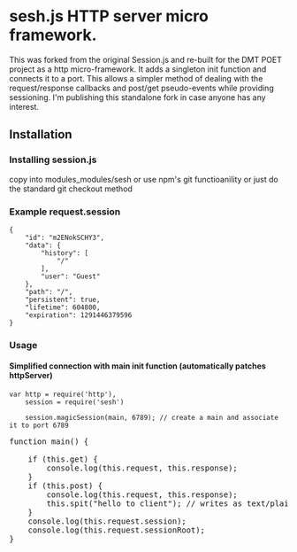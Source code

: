 # sesh.js HTTP server micro framework. 

This was forked from the original Session.js and re-built for the DMT POET project as a http micro-framework. It adds a singleton init function and connects it to a port.  This allows a simpler method of dealing with the request/response callbacks and post/get pseudo-events while providing sessioning.  I'm publishing this standalone fork in case anyone has any interest.

## Installation

### Installing session.js
  copy into modules_modules/sesh or use npm's git functioanility or just do the standard git checkout method

### Example request.session

    {
        "id": "m2ENokSCHY3",
        "data": {
            "history": [
                "/"
            ],
            "user": "Guest"
        },
        "path": "/",
        "persistent": true,
        "lifetime": 604800,
        "expiration": 1291446379596
    }


### Usage


#### Simplified connection with main init function (automatically patches httpServer)

    var http = require('http'),
        session = require('sesh')
        
        session.magicSession(main, 6789); // create a main and associate it to port 6789
<pre>
function main() { 

	if (this.get) { 
		console.log(this.request, this.response);
	}
	if (this.post) {
		console.log(this.request, this.response);
		this.spit("hello to client"); // writes as text/plain .. some more twkin needed for other types
	}
	console.log(this.request.session);
	console.log(this.request.sessionRoot);
}
</pre>
 




